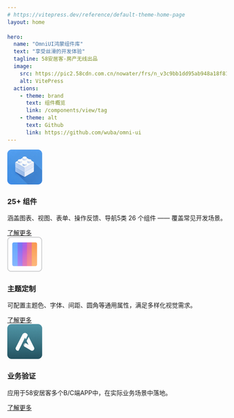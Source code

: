 ```yaml
---
# https://vitepress.dev/reference/default-theme-home-page
layout: home

hero:
  name: "OmniUI鸿蒙组件库"
  text: "享受丝滑的开发体验"
  tagline: 58安居客-房产无线出品
  image:
    src: https://pic2.58cdn.com.cn/nowater/frs/n_v3c9bb1dd95ab948a18f81aa2af769bd73.png
    alt: VitePress
  actions:
    - theme: brand
      text: 组件概览
      link: /components/view/tag
    - theme: alt
      text: Github
      link: https://github.com/wuba/omni-ui
---
```

<div class="case-grid">
  <div class="case-item">
    <img src="./image/ic_lights.png" alt="案例1" width="80" height="80">
    <h3>25+ 组件</h3>
    <p>涵盖图表、视图、表单、操作反馈、导航5类 26 个组件 —— 覆盖常见开发场景。</p>
    <a href="/omni-ui/components/view/tag" target="_blank">了解更多</a>
  </div>
  <div class="case-item">
    <img src="./image/ic_theme.png" alt="案例2" width="80" height="80">
    <h3>主题定制</h3>
    <p>可配置主题色、字体、间距、圆角等通用属性，满足多样化视觉需求。</p>
    <a href="/omni-ui/components/view/tag" target="_blank">了解更多</a>
  </div>
  <div class="case-item">
    <img src="./image/ic_apps.png" alt="案例3" width="80" height="80">
    <h3>业务验证</h3>
    <p>应用于58安居客多个B/C端APP中，在实际业务场景中落地。</p>
    <a href="/omni-ui/components/view/tag" target="_blank">了解更多</a>
  </div>
</div>
